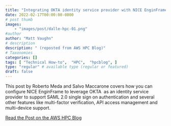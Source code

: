 ```yaml
---
title: "Integrating OKTA identity service provider with NICE EnginFrame"
date: 2022-02-17T00:00:00-0800
# post thumb
images:
    - "images/post/dalle-hpc-01.png"
#author
author: "Matt Vaughn"
# description
description: " (reposted from AWS HPC Blog)"
# Taxonomies
categories: []
tags: [ "Technical How-to",  "HPC",  "hpcblog", ]
type: "regular" # available type (regular or featured)
draft: false
---
```


This post by Roberto Meda and Salvo Maccarone covers how you can configure NICE EnginFrame to leverage OKTA  as an identity service provider to support SAML 2.0 single sign on authentication and several other features like multi-factor verification, API access management and multi-device support.

<a href="{{ url }}" class="btn btn-primary btn-lg active" role="button" aria-pressed="true" style="margin-top: 8px;">Read the Post on the AWS HPC Blog</a>